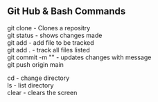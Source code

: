 ## Git Hub & Bash Commands

git clone - Clones a repositry  
git status - shows changes made  
git add <file name> - add file to be tracked  
git add . - track all files listed  
git commit -m "" - updates changes with message  
git push origin main  

cd - change directory <br />
ls - list directory <br/>
clear - clears the screen <br />



